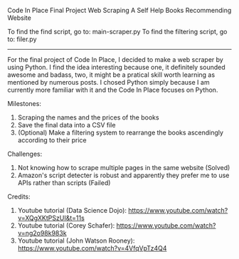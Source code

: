 Code In Place Final Project
Web Scraping A Self Help Books Recommending Website

To find the find script, go to: main-scraper.py
To find the filtering script, go to: filer.py

---------------------------------------------------------------------------------------------------------
For the final project of Code In Place, I decided to make a web scraper by using Python.
I find the idea interesting because one, it definitely sounded awesome and badass, two,
it might be a pratical skill worth learning as mentioned by numerous posts. I chosed Python
simply because I am currently more familiar with it and the Code In Place focuses on Python.

Milestones:
1. Scraping the names and the prices of the books
2. Save the final data into a CSV file
3. (Optional) Make a filtering system to rearrange the books ascendingly according to their price

Challenges:
1. Not knowing how to scrape multiple pages in the same website (Solved)
2. Amazon's script detecter is robust and apparently they prefer me to use APIs rather than scripts (Failed)


Credits:
1. Youtube tutorial (Data Science Dojo):
https://www.youtube.com/watch?v=XQgXKtPSzUI&t=11s
2. Youtube tutorial (Corey Schafer):
https://www.youtube.com/watch?v=ng2o98k983k
3. Youtube tutorial (John Watson Rooney):
https://www.youtube.com/watch?v=4VfqVpTz4Q4

